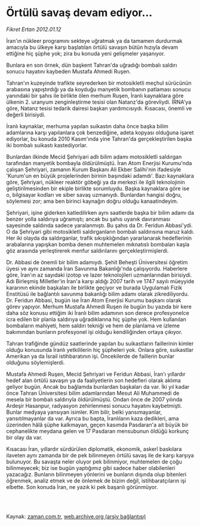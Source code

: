 # Örtülü savaş devam ediyor...

*Fikret Ertan 2012.01.12*

<td class="columnist-detail">
<p>İran'ın nükleer programını sekteye uğratmak ya da tamamen durdurmak amacıyla bu ülkeye karşı başlatılan örtülü savaşın bütün hızıyla devam ettiğine hiç şüphe yok; zira bu konuda yeni gelişmeler yaşanıyor.</p>
<p>
<div id="haberMetinDiv">
<p>Bunlara en son örnek, dün başkent Tahran'da uğradığı bombalı saldırı sonucu hayatını kaybeden Mustafa Ahmedi Ruşen.
<p>Tahran'ın kuzeyinde trafikte seyrederken bir motosikletli meçhul sürücünün arabasına yapıştırdığı ya da koyduğu manyetik bombanın patlaması sonucu yanındaki bir şahıs ile birlikte ölen merhum Ruşen, İranlı kaynaklara göre ülkenin 2. uranyum zenginleştirme tesisi olan Natanz'da görevliydi. İRNA'ya göre, Natanz tesisi tedarik dairesi başkan yardımcısıydı. Kısacası, önemli ve değerli birisiydi.
<p>İranlı kaynaklar, merhuma yapılan suikastın daha önce başka bilim adamlarına karşı yapılanlara çok benzediğine, adeta kopyası olduğuna işaret ediyorlar, bu konuda 2010 Kasım'ında yine Tahran'da gerçekleştirilen başka iki bombalı suikastı kastediyorlar.
<p>Bunlardan ilkinde Mecid Şehriyari adlı bilim adamı motosikletli saldırgan tarafından manyetik bombayla öldürülmüştü. İran Atom Enerjisi Kurumu'nda çalışan Şehriyari, zamanın Kurum Başkanı Ali Ekber Salihi'nin ifadesiyle 'Kurum'un en büyük projelerinden birinin başındaki adamdı'. Bazı kaynaklara göre, Şehriyari, nükleer reaktör göbeği ya da merkezi ile ilgili teknolojinin geliştirilmesinden bir ekiple birlikte sorumluydu. Başka kaynaklara göre ise o, bilgisayar kodları ve siber savaş uzmanıydı. Bunlardan hangisi doğru, söylemesi zor; ama ben birinci kaynağın doğru olduğu kanaatindeyim.
<p>Şehriyari, işine giderken katledilirken aynı saatlerde başka bir bilim adamı da benzer yolla saldırıya uğramıştı; ancak bu şahıs uyanık davranması sayesinde saldırıda sadece yaralanmıştı. Bu şahıs da Dr. Feridun Abbasi'ydi. O da Şehriyari gibi motosikletli saldırganların bombalı saldırısına maruz kaldı. Her iki olayda da saldırganlar, trafik sıkışıklığından yararlanarak hedeflerinin arabalarına yapışkan bomba denen muhtemelen mıknatıslı bombaları kaşla göz arasında yerleştirerek menfur saldırılarını gerçekleştirmişlerdi.
<p>Dr. Abbasi de önemli bir bilim adamıydı. Şehit Beheşti Üniversitesi öğretim üyesi ve aynı zamanda İran Savunma Bakanlığı'nda çalışıyordu. Haberlere göre, İran'ın az sayıdaki izotop ve lazer teknolojileri uzmanlarından birisiydi. Adı Birleşmiş Milletler'in İran'a karşı aldığı 2007 tarih ve 1747 sayılı müeyyide kararının ekinde başkaları ile birlikte geçiyor ve burada Uygulamalı Fizik Enstitüsü ile bağlantılı savunma bakanlığı bilim adamı olarak zikrediliyordu. Dr. Feridun Abbasi, bugün ise İran Atom Enerjisi Kurumu başkanı olarak görev yapıyor. Merhum Mustafa Ahmedi Ruşen ile bugün bu yazıda bir kere daha söz konusu ettiğim iki İranlı bilim adamının son derece profesyonelce icra edilen bir planla saldırıya uğradıklarına hiç şüphe yok. Hem kullanılan bombaların mahiyeti, hem saldırı tekniği ve hem de planlama ve izleme bakımından bunların profesyonel işi olduğu kendiliğinden ortaya çıkıyor.
<p>Tahran trafiğinde gündüz saatlerinde yapılan bu suikastların faillerinin kimler olduğu konusunda İranlı yetkililerin hiç şüpheleri yok. Onlara göre, suikastlar Amerikan ya da İsrail istihbaratının işi. Öncekilerde de faillerin bunlar olduğunu söylemişlerdi.
<p>Mustafa Ahmedi Ruşen, Mecid Şehriyari ve Feridun Abbasi, İran'ı yıllardır hedef alan örtülü savaşın ya da faaliyetlerin son hedefleri olarak aklıma geliyor bugün. Ancak bu bağlamda bunlardan başkaları da var. İki yıl kadar önce Tahran Üniversitesi bilim adamlarından Mesut Ali Muhammedi de mesela bir bombalı saldırıyla öldürülmüştü. Ondan önce de 2007 yılında Ardeşir Hasanpur, radyasyon zehirlenmesi sonucu hayatını kaybetmişti. Bunlar medyaya yansıyan isimler. Kim bilir, belki yansımayanlar, yansıtılmayanlar da var. Ayrıca bu bapta, İranlıların kaza dedikleri, ama üzerinden hâlâ şüphe kalkmayan, geçen kasımda Pasdaran'a ait büyük bir cephanelikte meydana gelen ve 17 Pasdaran mensubunun öldüğü korkunç bir olay da var.
<p>Kısacası İran, yıllardır sürdürülen diplomatik, ekonomik, askerî baskılara ilaveten aynı zamanda bir de pek bilinmeyen örtülü savaş ile de karşı karşıya bulunuyor. Bu savaşta neler oluyor pek bilinmiyor, muhtemelen de çoğu bilinmeyecek; biz ise bugün yaptığımız gibi sadece haber olabilenleri yazacağız. Bunların bilinmeyen yönlerini ve bunların dışında olup bitenleri öğrenmek, analiz etmek ve de önlemek de bizim değil, istihbaratçıların işi elbette. Son konuda İran, ne yazık ki pek başarılı görünmüyor.</p></p></p></p></p></p></p></p></p></div>
</p>


<p><br>
		 </br></p></td>

Kaynak: [zaman.com.tr](http://zaman.com.tr/yazar.do?yazino=1228210), [web.archive.org (arşiv bağlantısı)](http://web.archive.org/web/20120120134609/http://www.zaman.com.tr:80/yazar.do?yazino=1228210)
